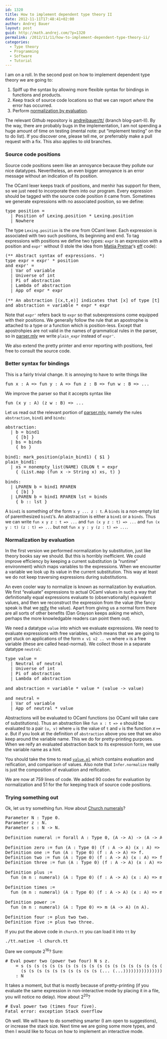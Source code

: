 ```yaml
---
id: 1320
title: How to implement dependent type theory II
date: 2012-11-11T17:48:41+02:00
author: Andrej Bauer
layout: post
guid: http://math.andrej.com/?p=1320
permalink: /2012/11/11/how-to-implement-dependent-type-theory-ii/
categories:
  - Type theory
  - Programming
  - Software
  - Tutorial
---
```

I am on a roll. In the second post on how to implement dependent type theory we are going to:

  1. Spiff up the syntax by allowing more flexible syntax for bindings in functions and products.
  2. Keep track of source code locations so that we can report _where_ the error has occurred.
  3. Perform [normalization by evaluation](http://en.wikipedia.org/wiki/Normalisation_by_evaluation).

<!--more-->

The relevant Github repository is [andrejbauer/tt/](https://github.com/andrejbauer/tt/tree/blog-part-II) (branch blog-part-II). By the way, there are probably bugs in the implementation, I am not spending a huge amount of time on testing (mental note: put &#8220;implement testing&#8221; on the to do list). If you discover one, please tell me, or preferrably make a pull request with a fix. This also applies to old branches.

### Source code positions

Source code positions seem like an annoyance because they pollute our nice datatypes. Nevertheless, an even bigger annoyance is an error message without an indication of its position.

The OCaml lexer keeps track of positions, and menhir has support for them, so we just need to incorporate them into our program. Every expression should be tagged with the source code position it came from. Sometimes we generate expressions with no associated position, so we define:

<pre class="brush: plain; title: ; notranslate" title="">type position =
  | Position of Lexing.position * Lexing.position
  | Nowhere
</pre>

The type `Lexing.position` is the one from OCaml lexer. Each expression is associated with two such positions, its beginning and end. To tag expressions with positions we define two types: `expr` is an expression with a position and `expr'` without (I stole the idea from [Matija Pretnar](http://matija.pretnar.info/)&#8216;s [eff](/eff/) code):

<pre class="brush: plain; title: ; notranslate" title="">(** Abstract syntax of expressions. *)
type expr = expr' * position
and expr' =
  | Var of variable
  | Universe of int
  | Pi of abstraction
  | Lambda of abstraction
  | App of expr * expr

(** An abstraction [(x,t,e)] indicates that [x] of type [t] is bound in [e]. *)
and abstraction = variable * expr * expr
</pre>

Note that `expr'` refers back to `expr` so that subexpressions come equipped with their positions. We generally follow the rule that an apostrophe is attached to a type or a function which is position-less. Except that apostrohpies are not valid in the names of grammatical rules in the parser, so in [parser.mly](https://github.com/andrejbauer/tt/blob/blog-part-II/parser.mly) we write `plain_expr` instead of `expr'`.

We also extend the pretty printer and error reporting with positions, feel free to consult the source code.

### Better syntax for bindings

This is a fairly trivial change. It is annoying to have to write things like

<pre class="brush: plain; title: ; notranslate" title="">fun x : A =&gt; fun y : A =&gt; fun z : B =&gt; fun w : B =&gt; ...
</pre>

We improve the parser so that it accepts syntax like

<pre class="brush: plain; title: ; notranslate" title="">fun (x y : A) (z w : B) =&gt; ...
</pre>

Let us read out the relevant portion of [parser.mly](https://github.com/andrejbauer/tt/blob/blog-part-II/parser.mly), namely the rules `abstraction`, `bind1` and `binds`:

<pre class="brush: plain; title: ; notranslate" title="">abstraction:
  | b = bind1
    { [b] }
  | bs = binds
    { bs }

bind1: mark_position(plain_bind1) { $1 }
plain_bind1:
  | xs = nonempty_list(NAME) COLON t = expr
    { (List.map (fun x -&gt; String x) xs, t) }

binds:
  | LPAREN b = bind1 RPAREN
    { [b] }
  | LPAREN b = bind1 RPAREN lst = binds
    { b :: lst }
</pre>

A `bind1` is something of the form `x y ... z : t`. A `binds` is a non-empty list of parenthesized `bind1`&#8216;s. An abstraction is either a `bind1` or a `binds`. Thus we can write `fun x y z : t => ...` and `fun (x y z : t) => ...` and `fun (x y : t) (z : t) => ...` but not `fun x y : y (z : t) => ...`.

### Normalization by evaluation

In the first version we performed normalization by substitution, just like theory books say we should. But this is horribly inefficient. We could improve efficiency by keeping a current substitution (a &#8220;runtime&#8221; environment) which maps variables to the expressions. When we encounter a variable we look up its value in the current substitution. This way at least we do not keep traversing expressions during substitutions.

An even cooler way to normalize is known as normalization by evaluation. We first &#8220;evaluate&#8221; expressions to actual OCaml values in such a way that definitionally equal expressions evaluate to (observationally) equivalent values, and then we reconstruct the expression from the value (the fancy speak is that we [reify](http://dictionary.reference.com/browse/reify) the value). Apart from giving us a normal form there are all sorts of other benefits (Dan Grayson keeps asking me which, perhaps the more knowledgable readers can point them out).

We need a datatype `value` into which we evaluate expressions. We need to evaluate expressions with free variables, which means that we are going to get stuck on applications of the form `x v1 v2 .. vn` where `x` is a free variable (these are called head-normal). We collect those in a separate datatype `neutral`:

<pre class="brush: plain; title: ; notranslate" title="">type value =
  | Neutral of neutral
  | Universe of int
  | Pi of abstraction
  | Lambda of abstraction

and abstraction = variable * value * (value -&gt; value)

and neutral =
  | Var of variable
  | App of neutral * value
</pre>

Abstractions will be evaluated to OCaml functions (so OCaml will take care of substitutions). Thus an abstraction like `fun x : t => e` should be evaluated to a pair `(u, v)` where `u` is the value of `t` and `v` is the function $x \mapsto e$. But if you look at the definition of `abstraction` above you see that we also keep around the variable name. This we do for pretty-printing purposes. When we reify an evaluated abstraction back to its expression form, we use the variable name as a hint.

You should take the time to read [`value.ml`](https://github.com/andrejbauer/tt/blob/blog-part-II/value.ml) which contains evaluation and reification, and comparison of values. Also note that `Infer.normalize` really is just the composition of evaluation and reification.

We are now at 759 lines of code. We added 90 codes for evaluation by normalization and 51 for the for keeping track of source code positions.

### Trying something out

Ok, let us try something fun. How about [Church numerals](http://en.wikipedia.org/wiki/Church_encoding)?

<pre class="brush: plain; title: ; notranslate" title="">Parameter N : Type 0.
Parameter z : N.
Parameter s : N -&gt; N.

Definition numeral := forall A : Type 0, (A -&gt; A) -&gt; (A -&gt; A).

Definition zero := fun (A : Type 0) (f : A -&gt; A) (x : A) =&gt; x.
Definition one := fun (A : Type 0) (f : A -&gt; A) =&gt; f.
Definition two := fun (A : Type 0) (f : A -&gt; A) (x : A) =&gt; f (f x).
Definition three := fun (A : Type 0) (f : A -&gt; A) (x : A) =&gt; f (f (f x)).

Definition plus :=
  fun (m n : numeral) (A : Type 0) (f : A -&gt; A) (x : A) =&gt; m A f (n A f x).

Definition times :=
  fun (m n : numeral) (A : Type 0) (f : A -&gt; A) (x : A) =&gt; m A (n A f) x.

Definition power :=
  fun (m n : numeral) (A : Type 0) =&gt; m (A -&gt; A) (n A).
  
Definition four := plus two two.
Definition five := plus two three.
</pre>

If you put the above code in `church.tt` you can load it into `tt` by

<pre class="brush: plain; title: ; notranslate" title="">./tt.native -l church.tt
</pre>

Dare we compute $2^{16}$? Sure:

<pre class="brush: plain; title: ; notranslate" title=""># Eval power two (power two four) N s z.
    = s (s (s (s (s (s (s (s (s (s (s (s (s (s (s (s (s (s (s (s (s (s (s (s (s (s (s (s
      (s (s (s (s (s (s (s (s (s (s (... (...)))))))))))))))))))))))))))))))))))))))
    : N
</pre>

It takes a moment, but that is mostly because of pretty-printing (if you evaluate the same expression in non-interactive mode by placing it in a file, you will notice no delay). How about $2^{20}$?

<pre class="brush: plain; title: ; notranslate" title=""># Eval power two (times four five).
Fatal error: exception Stack_overflow
</pre>

Oh well. We will have to do something smarter (I am open to suggestions), or increase the stack size. Next time we are going some more types, and then I would like to focus on how to implement an interactive mode.
